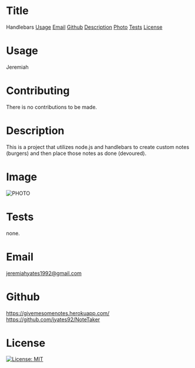   # Title
  Handlebars
  [Usage](#usage)
  [Email](#email)
  [Github](#github)
  [Description](#description)
  [Photo](#photo)
  [Tests](#tests)
  [License](#license)
  # Usage
  Jeremiah
  # Contributing
  There is no contributions to be made.

  # Description
  This is a project that utilizes node.js and handlebars to create custom notes (burgers) and then place those notes as done (devoured).
  # Image
  ![PHOTO](https://i.imgur.com/5Lge1do.jpg)
  # Tests
  none.
  # Email
  jeremiahyates1992@gmail.com
  # Github
  https://givemesomenotes.herokuapp.com/
  https://github.com/jyates92/NoteTaker
  # License
  [![License: MIT](https://img.shields.io/badge/License-MIT-yellow.svg)](https://opensource.org/licenses/MIT)
